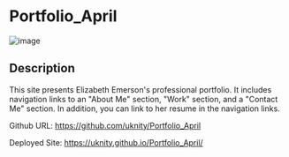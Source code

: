 # Portfolio_April

![image](https://user-images.githubusercontent.com/77338531/113808512-23398d80-9734-11eb-9c51-110ffe620657.png)

## Description

This site presents Elizabeth Emerson's professional portfolio. It includes navigation links to an "About Me" section, "Work" section, and a "Contact Me" section. In addition, you can link to her resume in the navigation links.

Github URL: https://github.com/uknity/Portfolio_April

Deployed Site: https://uknity.github.io/Portfolio_April/